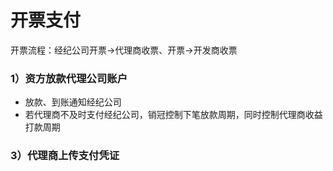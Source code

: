 # 开票支付

开票流程：经纪公司开票→代理商收票、开票→开发商收票

### 1）资方放款代理公司账户

* 放款、到账通知经纪公司
* 若代理商不及时支付经纪公司，销冠控制下笔放款周期，同时控制代理商收益打款周期



### 3）代理商上传支付凭证



